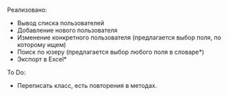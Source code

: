 Реализовано:
- Вывод списка пользователей
- Добавление нового пользователя
- Изменение конкретного пользователя (предлагается выбор поля, по которому ищем)
- Поиск по юзеру (предлагается выбор любого поля в словаре*)
- Экспорт в Excel*

To Do:
- Переписать класс, есть повторения в методах.